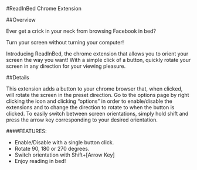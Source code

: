 #ReadInBed Chrome Extension

##Overview

Ever get a crick in your neck from browsing Facebook in bed? 

Turn your screen without turning your computer!

Introducing ReadInBed, the chrome extension that allows you to orient your screen the way you want!
With a simple click of a button, quickly rotate your screen in any direction for your viewing pleasure.

##Details

This extension adds a button to your chrome browser that, when clicked, will rotate the screen in the preset direction.
Go to the options page by right clicking the icon and clicking “options” in order to enable/disable the extensions and
to change the direction to rotate to when the button is clicked. To easily switch between screen orientations, simply 
hold shift and press the arrow key corresponding to your desired orientation.

####FEATURES:  

* Enable/Disable with a single button click.  
* Rotate 90, 180 or 270 degrees. 
* Switch orientation with Shift+[Arrow Key]
* Enjoy reading in bed!
